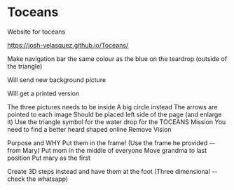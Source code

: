 # Toceans
Website for toceans

https://josh-velasquez.github.io/Toceans/

Make navigation bar the same colour as the blue on the teardrop (outside of the triangle)

Will send new background picture

Will get a printed version

The three pictures needs to be inside 
A big circle instead
The arrows are pointed to each image
Should be placed left side of the page (and enlarge it)
Use the triangle symbol for the water drop for the TOCEANS Mission
You need to find a better heard shaped online
Remove <TOCREANS> Vision

Purpose and WHY
Put them in the frame! (Use the frame he provided -- from Mary)
Put mom in the middle of everyone
Move grandma to last position
Put mary as the first

Create 3D steps instead and have them at the foot (Three dimensional -- check the whatsapp)